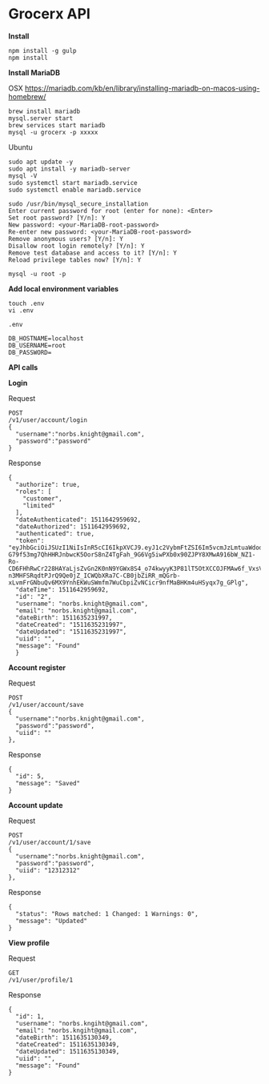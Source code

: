 # Grocerx API


**Install**

```
npm install -g gulp
npm install
```

**Install MariaDB**

OSX
https://mariadb.com/kb/en/library/installing-mariadb-on-macos-using-homebrew/
```
brew install mariadb
mysql.server start
brew services start mariadb
mysql -u grocerx -p xxxxx
```

Ubuntu
```
sudo apt update -y
sudo apt install -y mariadb-server
mysql -V
sudo systemctl start mariadb.service
sudo systemctl enable mariadb.service

sudo /usr/bin/mysql_secure_installation
Enter current password for root (enter for none): <Enter>
Set root password? [Y/n]: Y
New password: <your-MariaDB-root-password>
Re-enter new password: <your-MariaDB-root-password>
Remove anonymous users? [Y/n]: Y
Disallow root login remotely? [Y/n]: Y
Remove test database and access to it? [Y/n]: Y
Reload privilege tables now? [Y/n]: Y

mysql -u root -p
```

**Add local environment variables**
```
touch .env
vi .env
```
`.env`
```
DB_HOSTNAME=localhost
DB_USERNAME=root
DB_PASSWORD=
```

**API calls**

**Login**

Request
```
POST
/v1/user/account/login
{
  "username":"norbs.knight@gmail.com",
  "password":"password"
}
```
Response
```
{
  "authorize": true,
  "roles": [
    "customer",
    "limited"
  ],
  "dateAuthenticated": 1511642959692,
  "dateAuthorized": 1511642959692,
  "authenticated": true,
  "token": "eyJhbGciOiJSUzI1NiIsInR5cCI6IkpXVCJ9.eyJ1c2VybmFtZSI6Im5vcmJzLmtuaWdodEBnbWFpbC5jb20iLCJpYXQiOjE1MTE2NDI5NTl9.Q1wFGBrx0xcxo7huZ_ufHipI1vRyWegYxwTcUIPZXqsUegf-G79f53mg7QhHHRJnbwcK5OorS8nZ4TgFah_9G6Vg5iwPXb0x90ZJPY8XMwA916bW_NZ1-Ro-CD6FHhRwCr228HAYaLjsZvGn2K0nN9YGWx8S4_o74kwyyK3P81lT5OtXCCOJFMAw6f_VxsV6HWs_ZvccpbaYwgS0cYGwnMmKWkTcqPEwlzjk-n3MHFSRqdtPJrQ9Qe0jZ_ICWQbXRa7C-CB0jbZiRR_mQGrb-xLvmFrGNbuQv6MX9YnhEKWuSWmfm7WuCbpiZvNCicr9nfMaBHKm4uHSyqx7g_GPlg",
  "dateTime": 1511642959692,
  "id": "2",
  "username": "norbs.knight@gmail.com",
  "email": "norbs.knight@gmail.com",
  "dateBirth": 1511635231997,
  "dateCreated": "1511635231997",
  "dateUpdated": "1511635231997",
  "uiid": "",
  "message": "Found"
  }
```

**Account register**

Request
```
POST
/v1/user/account/save
{
  "username":"norbs.knight@gmail.com",
  "password":"password",
  "uiid": ""
},
```
Response
```
{
  "id": 5,
  "message": "Saved"
}
```
**Account update**

Request
```
POST
/v1/user/account/1/save
{
  "username":"norbs.knight@gmail.com",
  "password":"password",
  "uiid": "12312312"
},
```
Response
```
{
  "status": "Rows matched: 1 Changed: 1 Warnings: 0",
  "message": "Updated"
}
```

**View profile**

Request
```
GET
/v1/user/profile/1
```
Response
```
{
  "id": 1,
  "username": "norbs.kngiht@gmail.com",
  "email": "norbs.kngiht@gmail.com",
  "dateBirth": 1511635130349,
  "dateCreated": 1511635130349,
  "dateUpdated": 1511635130349,
  "uiid": "",
  "message": "Found"
}
```
